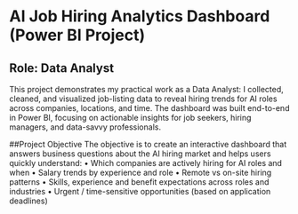 # AI Job Hiring Analytics Dashboard (Power BI Project)
## Role: Data Analyst
This project demonstrates my practical work as a Data Analyst: I collected, cleaned, and visualized job-listing data to reveal hiring trends for AI roles across companies, locations, and time. The dashboard was built end-to-end in Power BI, focusing on actionable insights for job seekers, hiring managers, and data-savvy professionals.

##Project Objective
The objective is to create an interactive dashboard that answers business questions about the AI hiring market and helps users quickly understand:
•	Which companies are actively hiring for AI roles and when
•	Salary trends by experience and role
•	Remote vs on-site hiring patterns
•	Skills, experience and benefit expectations across roles and industries
•	Urgent / time-sensitive opportunities (based on application deadlines)

